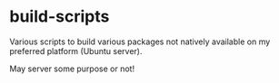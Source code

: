 build-scripts
=============

Various scripts to build various packages not natively available on my preferred platform (Ubuntu server).

May server some purpose or not!
